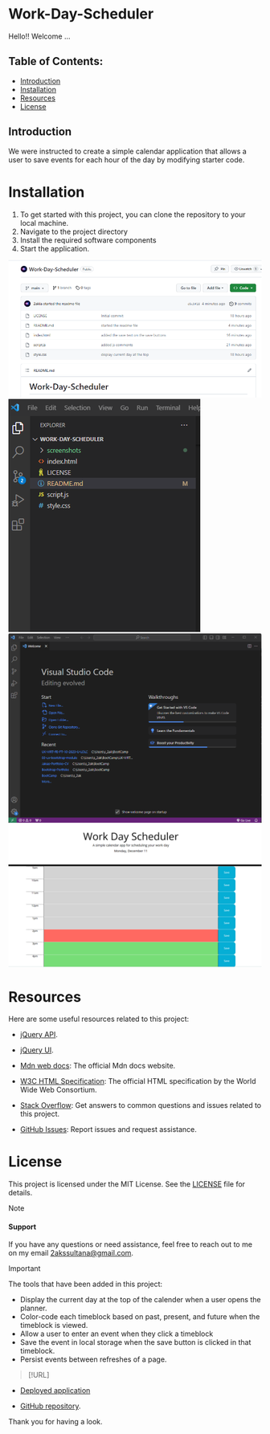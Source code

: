 # Work-Day-Scheduler

Hello!! Welcome ...

## Table of Contents:
* [Introduction](#introduction)
* [Installation](#installation)
* [Resources](#resources)
* [License](#license)


## Introduction
We were instructed to create a simple calendar application that allows a user to save events for each hour of the day by modifying starter code. 


# Installation

1. To get started with this project, you can clone the repository to your local machine.
2. Navigate to the project directory
3. Install the required software components
4. Start the application.


![Example Screenshot 1](/screenshots/Screenshot%201.png)
![Example Screenshot 2](/screenshots/Screenshot%202%20.png)
![Example Screenshot 3](/screenshots/Screenshot%203.png)
![Example Screenshot 4](/screenshots/Screenshot%204.png)


# Resources 

Here are some useful resources related to this project:

- [jQuery API](https://api.jquery.com/).

- [jQuery UI](https://jqueryui.com/).

- [Mdn web docs](https://developer.mozilla.org/en-US/docs/Web/JavaScript): The official Mdn docs website.

- [W3C HTML Specification](https://www.w3.org/TR/html52/): The official HTML specification by the World Wide Web      Consortium.
- [Stack Overflow](https://stackoverflow.com): Get answers to common questions and issues related to this project.

- [GitHub Issues](https://support.github.com/features/issues): Report issues and request assistance.


# License

This project is licensed under the MIT License. See the [LICENSE](LICENSE) file for details.



> [!NOTE]

#### Support 

If you have any questions or need assistance, feel free to reach out to me on my email 2akssultana@gmail.com.



> [!IMPORTANT]

The tools that have been added in this project:
- Display the current day at the top of the calender when a user opens the planner.
- Color-code each timeblock based on past, present, and future when the timeblock is viewed.
- Allow a user to enter an event when they click a timeblock
- Save the event in local storage when the save button is clicked in that timeblock.
- Persist events between refreshes of a page.


> [!URL]

- [Deployed application]()

- [GitHub repository](https://github.com/2akia/Work-Day-Scheduler).


Thank you for having a look.


